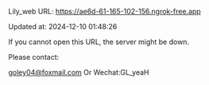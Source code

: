 Lily_web URL: https://ae6d-61-165-102-156.ngrok-free.app

Updated at: 2024-12-10 01:48:26

If you cannot open this URL, the server might be down.

Please contact: 

goley04@foxmail.com Or Wechat:GL_yeaH